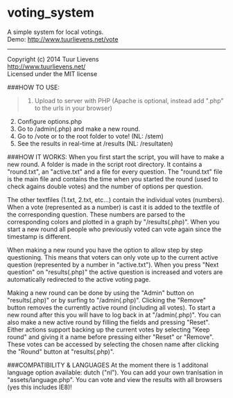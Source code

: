 voting_system
=============

A simple system for local votings.  
Demo: http://www.tuurlievens.net/vote

-------------

Copyright (c) 2014 Tuur Lievens  
http://www.tuurlievens.net/  
Licensed under the MIT license

###HOW TO USE:
>1. Upload to server with PHP (Apache is optional, instead add ".php" to the urls in your browser)
2. Configure options.php
3. Go to /admin(.php) and make a new round.
4. Go to /vote or to the root folder to vote! (NL: /stem)
5. See the results in real-time at /results (NL: /resultaten)

###HOW IT WORKS:
When you first start the script, you will have to make a new round.
A folder is made in the script root directory. It contains a "round.txt", an "active.txt" and a file for every question.
The "round.txt" file is the main file and contains the time when you started the round (used to check agains double votes) and the number of options per question.

The other textfiles (1.txt, 2.txt, etc...) contain the individual votes (numbers).
When a vote (represented as a number) is cast it is added to the textfile of the corresponding question.
These numbers are parsed to the corresponding colors and plotted in a graph by "/results(.php)".
When you start a new round all people who previously voted can vote again since the timestamp is different.

When making a new round you have the option to allow step by step questioning. This means that voters can only vote up to the current active question (represented by a number in "active.txt"). When you press "Next question" on "results(.php)" the active question is increased and voters are automatically redirected to the active voting page.

Making a new round can be done by using the "Admin" button on "results(.php)" or by surfing to "/admin(.php)".
Clicking the "Remove" button removes the currently active round (including all votes). To start a new round after this you will have to log back in at "/admin(.php)".
You can also make a new active round by filling the fields and pressing "Reset".
Either actions support backing up the current votes by selecting "Keep round" and giving it a name before pressing either "Reset" or "Remove". These votes can be accessed by selecting the chosen name after clicking the "Round" button at "results(.php)".

###COMPATIBILITY & LANGUAGES
At the moment there is 1 additonal language option available: dutch ("nl").
You can add your own tranlsation in "assets/language.php".
You can vote and view the results with all browsers (yes this includes IE8)!
